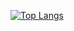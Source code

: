 [![Top Langs](https://github-readme-stats.vercel.app/api/top-langs/?username=nothearty&layout=compact&theme=onedark)](https://github.com/anuraghazra/github-readme-stats)
